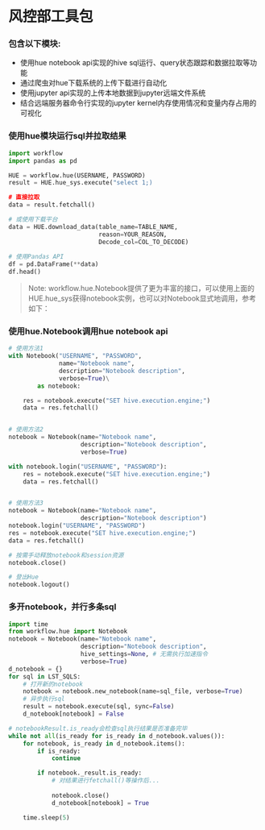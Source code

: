 # 风控部工具包
### 包含以下模块:

- 使用hue notebook api实现的hive sql运行、query状态跟踪和数据拉取等功能
- 通过爬虫对hue下载系统的上传下载进行自动化
- 使用jupyter api实现的上传本地数据到jupyter远端文件系统
- 结合远端服务器命令行实现的jupyter kernel内存使用情况和变量内存占用的可视化

### 使用hue模块运行sql并拉取结果
``` python
import workflow
import pandas as pd

HUE = workflow.hue(USERNAME, PASSWORD)
result = HUE.hue_sys.execute("select 1;)

# 直接拉取
data = result.fetchall()

# 或使用下载平台
data = HUE.download_data(table_name=TABLE_NAME,
                         reason=YOUR_REASON,
                         Decode_col=COL_TO_DECODE)
                         
# 使用Pandas API
df = pd.DataFrame(**data)
df.head()
```

> Note: workflow.hue.Notebook提供了更为丰富的接口，可以使用上面的HUE.hue_sys获得notebook实例，也可以对Notebook显式地调用，参考如下：

### 使用hue.Notebook调用hue notebook api
``` python
# 使用方法1
with Notebook("USERNAME", "PASSWORD",
              name="Notebook name",
              description="Notebook description",
              verbose=True)\
        as notebook:

    res = notebook.execute("SET hive.execution.engine;")
    data = res.fetchall()


# 使用方法2
notebook = Notebook(name="Notebook name",
                    description="Notebook description",
                    verbose=True)

with notebook.login("USERNAME", "PASSWORD"):
    res = notebook.execute("SET hive.execution.engine;")
    data = res.fetchall()


# 使用方法3
notebook = Notebook(name="Notebook name",
                    description="Notebook description")
notebook.login("USERNAME", "PASSWORD")
res = notebook.execute("SET hive.execution.engine;")
data = res.fetchall()

# 按需手动释放notebook和session资源
notebook.close()

# 登出Hue
notebook.logout()
```

### 多开notebook，并行多条sql
``` python
import time
from workflow.hue import Notebook
notebook = Notebook(name="Notebook name",
                    description="Notebook description",
                    hive_settings=None, # 无需执行加速指令
                    verbose=True)
d_notebook = {}
for sql in LST_SQLS:
    # 打开新的notebook
    notebook = notebook.new_notebook(name=sql_file, verbose=True)
    # 异步执行sql
    result = notebook.execute(sql, sync=False)
    d_notebook[notebook] = False

# notebookResult.is_ready会检查sql执行结果是否准备完毕
while not all(is_ready for is_ready in d_notebook.values()):
    for notebook, is_ready in d_notebook.items():
        if is_ready:
            continue

        if notebook._result.is_ready:
            # 对结果进行fetchall()等操作后...
            
            notebook.close()
            d_notebook[notebook] = True

    time.sleep(5)
``` 
